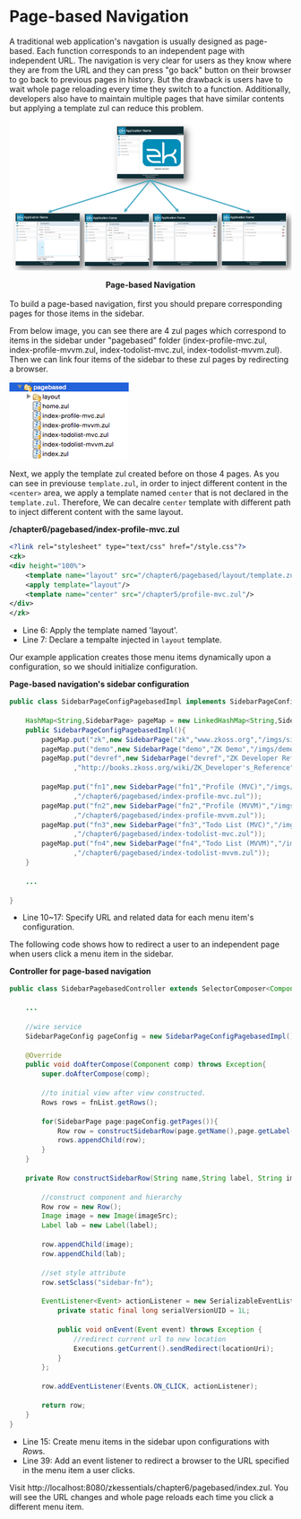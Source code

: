 # Page-based Navigation

A traditional web application's navgation is usually designed as page-based. Each function corresponds to an independent page with independent URL. The navigation is very clear for users as they know where they are from the URL and they can press "go back" button on their browser to go back to previous pages in history. But the drawback is users have to wait whole page reloading every time they switch to a
function. Additionally, developers also have to maintain multiple pages
that have similar contents but applying a template zul can reduce this problem.

![](../images/ze-ch7-page-based-navigation.png)

<div style="text-align:center">
<strong>Page-based Navigation</strong>
</div>

<br/>
To build a page-based navigation, first you should prepare corresponding pages for those items in the sidebar.

From below image, you can see there are 4 zul pages which correspond
to items in the sidebar under "pagebased" folder (index-profile-mvc.zul, index-profile-mvvm.zul, index-todolist-mvc.zul, index-todolist-mvvm.zul). Then we can link four items of the sidebar to these zul pages by redirecting a browser.

![](../images/ze-ch7-pagebased.png)

Next, we apply the template zul created before on those 4 pages. As you can see in previouse `template.zul`, in order to inject different content in the `<center>` area, we apply a template named `center` that is not declared in the `template.zul`. Therefore, We can decalre `center` template with different path to inject different content with the same layout.

**/chapter6/pagebased/index-profile-mvc.zul**

```xml
<?link rel="stylesheet" type="text/css" href="/style.css"?>
<zk>
<div height="100%">
	<template name="layout" src="/chapter6/pagebased/layout/template.zul"/>
	<apply template="layout"/>
	<template name="center" src="/chapter5/profile-mvc.zul"/>
</div>
</zk>
```

- Line 6: Apply the template named 'layout'.
- Line 7: Declare a tempalte injected in `layout` template.

Our example application creates those menu items dynamically upon a
configuration, so we should initialize configuration.

**Page-based navigation's sidebar configuration**

```java
public class SidebarPageConfigPagebasedImpl implements SidebarPageConfig{

    HashMap<String,SidebarPage> pageMap = new LinkedHashMap<String,SidebarPage>();
    public SidebarPageConfigPagebasedImpl(){
        pageMap.put("zk",new SidebarPage("zk","www.zkoss.org","/imgs/site.png","http://www.zkoss.org/"));
        pageMap.put("demo",new SidebarPage("demo","ZK Demo","/imgs/demo.png","http://www.zkoss.org/zkdemo"));
        pageMap.put("devref",new SidebarPage("devref","ZK Developer Reference","/imgs/doc.png"
                ,"http://books.zkoss.org/wiki/ZK_Developer's_Reference"));

        pageMap.put("fn1",new SidebarPage("fn1","Profile (MVC)","/imgs/fn.png"
                ,"/chapter6/pagebased/index-profile-mvc.zul"));
        pageMap.put("fn2",new SidebarPage("fn2","Profile (MVVM)","/imgs/fn.png"
                ,"/chapter6/pagebased/index-profile-mvvm.zul"));
        pageMap.put("fn3",new SidebarPage("fn3","Todo List (MVC)","/imgs/fn.png"
                ,"/chapter6/pagebased/index-todolist-mvc.zul"));
        pageMap.put("fn4",new SidebarPage("fn4","Todo List (MVVM)","/imgs/fn.png"
                ,"/chapter6/pagebased/index-todolist-mvvm.zul"));
    }

    ...

}
```
- Line 10\~17: Specify URL and related data for each menu item's configuration.

The following code shows how to redirect a user to an independent page
when users click a menu item in the sidebar.

**Controller for page-based navigation**

```java
public class SidebarPagebasedController extends SelectorComposer<Component>{

    ...

    //wire service
    SidebarPageConfig pageConfig = new SidebarPageConfigPagebasedImpl();

    @Override
    public void doAfterCompose(Component comp) throws Exception{
        super.doAfterCompose(comp);

        //to initial view after view constructed.
        Rows rows = fnList.getRows();

        for(SidebarPage page:pageConfig.getPages()){
            Row row = constructSidebarRow(page.getName(),page.getLabel(),page.getIconUri(),page.getUri());
            rows.appendChild(row);
        }
    }

    private Row constructSidebarRow(String name,String label, String imageSrc, final String locationUri) {

        //construct component and hierarchy
        Row row = new Row();
        Image image = new Image(imageSrc);
        Label lab = new Label(label);

        row.appendChild(image);
        row.appendChild(lab);

        //set style attribute
        row.setSclass("sidebar-fn");

        EventListener<Event> actionListener = new SerializableEventListener<Event>() {
            private static final long serialVersionUID = 1L;

            public void onEvent(Event event) throws Exception {
                //redirect current url to new location
                Executions.getCurrent().sendRedirect(locationUri);
            }
        };

        row.addEventListener(Events.ON_CLICK, actionListener);

        return row;
    }
}
```
- Line 15: Create menu items in the sidebar upon configurations with *Row*s.
- Line 39: Add an event listener to redirect a browser to the URL specified in the menu item a user clicks.

Visit http://localhost:8080/zkessentials/chapter6/pagebased/index.zul.
You will see the URL changes and whole page reloads each time you click
a different menu item.
